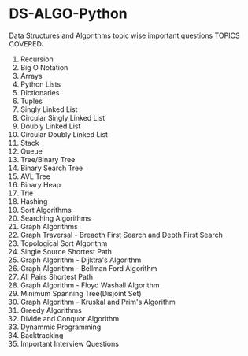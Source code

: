 # DS-ALGO-Python
Data Structures and Algorithms topic wise important questions
TOPICS COVERED:
1. Recursion
2. Big O Notation
3. Arrays
4. Python Lists
5. Dictionaries
6. Tuples
7. Singly Linked List
8. Circular Singly Linked List
9. Doubly Linked List
10. Circular Doubly Linked List
11. Stack
12. Queue
13. Tree/Binary Tree
14. Binary Search Tree
15. AVL Tree
16. Binary Heap
17. Trie
18. Hashing
19. Sort Algorithms
20. Searching Algorithms
21. Graph Algorithms
22. Graph Traversal - Breadth First Search and Depth First Search
23. Topological Sort Algorithm
24. Single Source Shortest Path
25. Graph Algorithm - Dijktra's Algorithm
26. Graph Algorithm - Bellman Ford Algorithm
27. All Pairs Shortest Path
28. Graph Algorithm - Floyd Washall Algorithm
29. Minimum Spanning Tree(Disjoint Set)
30. Graph Algorithm - Kruskal and Prim's Algorithm 
31. Greedy Algorithms 
32. Divide and Conquor Algorithm 
33. Dynammic Programming
34. Backtracking
35. Important Interview Questions
